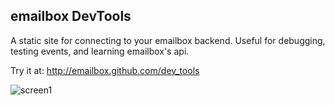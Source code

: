 ## emailbox DevTools

A static site for connecting to your emailbox backend. Useful for debugging, testing events, and learning emailbox's api.  

Try it at: http://emailbox.github.com/dev_tools
 
![screen1](http://dl.dropbox.com/u/6673634/Screenshots/8cgw.png)  
